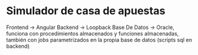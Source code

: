 # Simulador de casa de apuestas
Frontend -> Angular
Backend -> Loopback
Base De Datos -> Oracle, funciona con procedimientos almacenados y funciones almacenadas, también con jobs parametrizados
en la propia base de datos (scripts sql en backend)
